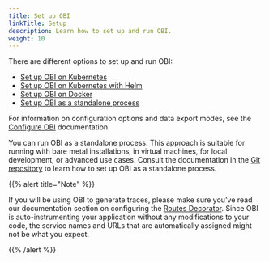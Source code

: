 ```yaml
---
title: Set up OBI
linkTitle: Setup
description: Learn how to set up and run OBI.
weight: 10
---
```


There are different options to set up and run OBI:

- [Set up OBI on Kubernetes](kubernetes/)
- [Set up OBI on Kubernetes with Helm](kubernetes-helm/)
- [Set up OBI on Docker](docker/)
- [Set up OBI as a standalone process](standalone/)

For information on configuration options and data export modes, see the
[Configure OBI](../configure/) documentation.

You can run OBI as a standalone process. This approach is suitable for running
with bare metal installations, in virtual machines, for local development, or
advanced use cases. Consult the documentation in the
[Git repository](../setup/standalone.md)
to learn how to set up OBI as a standalone process.

{{% alert title="Note" %}}

If you will be using OBI to generate traces, please make sure you've read our
documentation section on configuring the
[Routes Decorator](../configure/routes-decorator/). Since OBI is
auto-instrumenting your application without any modifications to your code, the
service names and URLs that are automatically assigned might not be what you
expect.

{{% /alert %}}

